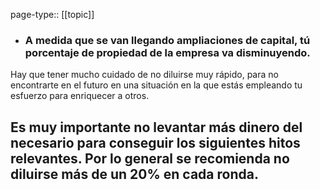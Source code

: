 page-type:: [[topic]]
- ### A medida que se van llegando ampliaciones de capital, tú porcentaje de propiedad de la empresa va disminuyendo.

Hay que tener mucho cuidado de no diluirse muy rápido, para no encontrarte en el futuro en una situación en la que estás empleando tu esfuerzo para enriquecer a otros.

Es muy importante no levantar más dinero del necesario para conseguir los siguientes hitos relevantes. Por lo general se recomienda no diluirse más de un 20% en cada ronda.
  - 


